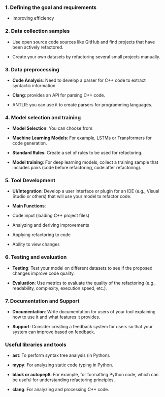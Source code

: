 
### 1. Defining the goal and requirements

- Improving efficiency

### 2. Data collection samples

- Use open source code sources like GitHub and find projects that have been actively refactored.

- Create your own datasets by refactoring several small projects manually.

### 3. Data preprocessing

- **Code Analysis**: Need to develop a parser for C++ code to extract syntactic information. 

- **Clang**: provides an API for parsing C++ code.

- ANTLR: you can use it to create parsers for programming languages.

### 4. Model selection and training

- **Model Selection**: You can choose from:

- **Machine Learning Models**: For example, LSTMs or Transformers for code generation.

- **Standard Rules**: Create a set of rules to be used for refactoring.

- **Model training**: For deep learning models, collect a training sample that includes pairs (code before refactoring, code after refactoring).

### 5. Tool Development

- **UI/Integration**: Develop a user interface or plugin for an IDE (e.g., Visual Studio or others) that will use your model to refactor code.

- **Main Functions**:

- Code input (loading C++ project files)

- Analyzing and deriving improvements

- Applying refactoring to code

- Ability to view changes

### 6. Testing and evaluation

- **Testing**: Test your model on different datasets to see if the proposed changes improve code quality.

- **Evaluation**: Use metrics to evaluate the quality of the refactoring (e.g., readability, complexity, execution speed, etc.).

### 7. Documentation and Support

- **Documentation**: Write documentation for users of your tool explaining how to use it and what features it provides.

- **Support**: Consider creating a feedback system for users so that your system can improve based on feedback.

### Useful libraries and tools

- **ast**: To perform syntax tree analysis (in Python).

- **mypy**: For analyzing static code typing in Python.

- **black or autopep8**: For example, for formatting Python code, which can be useful for understanding refactoring principles.

- **clang**: For analyzing and processing C++ code.
